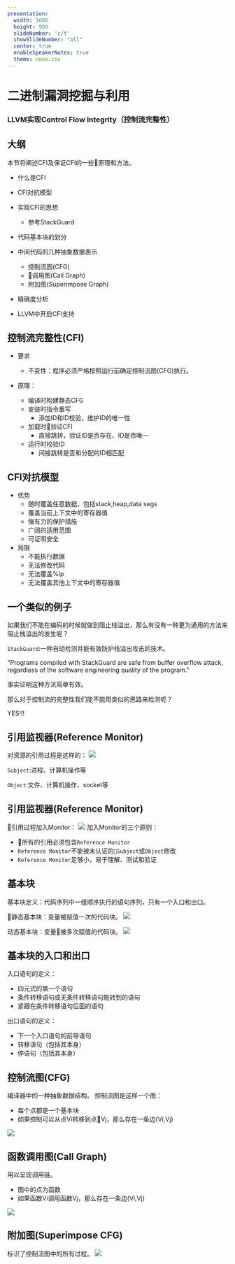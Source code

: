 ```yaml
---
presentation:
  width: 1600
  height: 900
  slideNumber: 'c/t'
  showSlideNumber: "all"
  center: true
  enableSpeakerNotes: true
  theme: none.css
---
```


<!-- slide data-notes="" -->
# 二进制漏洞挖掘与利用
### LLVM实现Control Flow Integrity（控制流完整性）

<!-- slide data-notes="" -->
## 大纲
本节将阐述CFI及保证CFI的一些原理和方法。

- 什么是CFI
- CFI对抗模型
- 实现CFI的思想
    - 参考StackGuard
- 代码基本块的划分
- 中间代码的几种抽象数据表示
    - 控制流图(CFG)
    - 调用图(Call Graph)
    - 附加图(Superimpose Graph)
- 精确度分析

- LLVM中开启CFI支持

<!-- slide data-notes="" -->
## 控制流完整性(CFI)
- 要求
    - 不变性：程序必须严格按照运行前确定控制流图(CFG)执行。

- 原理：
    - 编译时构建静态CFG
    - 安装时指令重写
        - 添加ID和ID校验，维护ID的唯一性
    - 加载时验证CFI
        - 直接跳转，验证ID是否存在、ID是否唯一
    - 运行时校验ID
        - 间接跳转是否和分配的ID相匹配

<!-- slide data-notes="" -->
## CFI对抗模型
- 优势
    - 随时覆盖任意数据，包括stack,heap,data segs
    - 覆盖当前上下文中的寄存器值
    - 强有力的保护措施
    - 广阔的适用范围
    - 可证明安全
- 局限
    - 不能执行数据
    - 无法修改代码
    - 无法覆盖%ip
    - 无法覆盖其他上下文中的寄存器值


<!-- slide data-notes="" -->
## 一个类似的例子
如果我们不能在编码的时候就做到阻止栈溢出，那么有没有一种更为通用的方法来阻止栈溢出的发生呢？

`StackGuard`:一种自动检测并能有效防护栈溢出攻击的技术。

"Programs compiled with StackGuard are safe from buffer overflow attack, regardless of the software engineering quality of the program."

事实证明这种方法简单有效。

那么对于控制流的完整性我们能不能用类似的思路来检测呢？

YES!!!

<!-- slide data-notes="" -->
## 引用监视器(Reference Monitor)
对资源的引用过程是这样的：
![](./assets/originRef.png)

`Subject`:进程、计算机操作等

`Object`:文件、计算机操作、socket等

<!-- slide data-notes="" -->
## 引用监视器(Reference Monitor)
引用过程加入Monitor：
![](./assets/monitorRef.png)
加入Monitor的三个原则：
- 所有的引用必须包含`Reference Monitor`
- `Reference Monitor`不能被未认证的`Subject`或`Object`修改
- `Reference Monitor`足够小，易于理解、测试和验证


<!-- slide data-notes="" -->
## 基本块
基本块定义：代码序列中一组顺序执行的语句序列，只有一个入口和出口。


<div id="left">

静态基本块：变量被赋值一次的代码块。
![](./assets/staticCodeBlock.png)
</div>
<div id="right">

动态基本块：变量被多次赋值的代码块。
![](./assets/dynamicCodeBlock.png)
</div>

<!-- slide data-notes="" -->
## 基本块的入口和出口


入口语句的定义：
- 四元式的第一个语句
- 条件转移语句或无条件转移语句能转到的语句
- 紧跟在条件转移语句后面的语句

出口语句的定义：
- 下一个入口语句的前导语句
- 转移语句（包括其本身）
- 停语句（包括其本身）

<!-- slide data-notes="" -->
## 控制流图(CFG)
编译器中的一种抽象数据结构。
控制流图是这样一个图：
- 每个点都是一个基本块
- 如果控制可以从点Vi转移到点Vj，那么存在一条边(Vi,Vj)

![](./assets/CFG.png)

<!-- slide data-notes="" -->
## 函数调用图(Call Graph)
用以呈现调用链。
- 图中的点为函数
- 如果函数Vi调用函数Vj，那么存在一条边(Vi,Vj)

![](./assets/callGraph.png)

<!-- slide data-notes="" -->
## 附加图(Superimpose CFG)
标识了控制流图中的所有过程。
![](./assets/superGraph.png)
